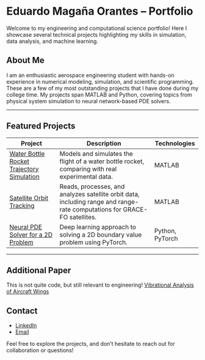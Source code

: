 # Eduardo Magaña Orantes – Portfolio

Welcome to my engineering and computational science portfolio! Here I showcase several technical projects highlighting my skills in simulation, data analysis, and machine learning.

## About Me

I am an enthusiastic aerospace engineering student with hands-on experience in numerical modeling, simulation, and scientific programming. These are a few of my most outstanding projects that I have done during my college time. My projects span MATLAB and Python, covering topics from physical system simulation to neural network-based PDE solvers.

---

## Featured Projects

| Project | Description | Technologies |
| ------- | ----------- | ------------ |
| [Water Bottle Rocket Trajectory Simulation](./water-bottle-rocket/) | Models and simulates the flight of a water bottle rocket, comparing with real experimental data. | MATLAB |
| [Satellite Orbit Tracking](./satellite-orbit-tracking/) | Reads, processes, and analyzes satellite orbit data, including range and range-rate computations for GRACE-FO satellites. | MATLAB |
| [Neural PDE Solver for a 2D Problem](./neural-pde-solver/) | Deep learning approach to solving a 2D boundary value problem using PyTorch. | Python, PyTorch |

---

## Additional Paper

This is not quite code, but still relevant to engineering!
[Vibrational Analysis of Aircraft Wings](https://www.overleaf.com/read/dphyxcscryww#716244)

## Contact

- [LinkedIn](https://www.linkedin.com/in/eduardo-magana-orantes-47667130b/)
- [Email](emaganaorantes1@gmail.com)

Feel free to explore the projects, and don’t hesitate to reach out for collaboration or questions!
